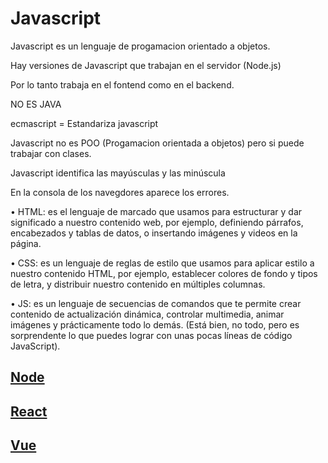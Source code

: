 # Javascript


Javascript es un lenguaje de progamacion orientado a objetos.
	
Hay versiones de Javascript que trabajan en el servidor (Node.js)

Por lo tanto trabaja en el fontend como en el backend.

NO ES JAVA

ecmascript = Estandariza javascript

Javascript no es POO (Progamacion orientada a objetos) pero si puede trabajar con clases.

Javascript identifica las mayúsculas y las minúscula

En la consola  de los navegdores aparece los errores.


•	HTML: es el lenguaje de marcado que usamos para estructurar y dar significado a nuestro contenido web, por ejemplo, definiendo párrafos, encabezados y tablas de datos, o insertando imágenes y videos en la página.


•	CSS: es un lenguaje de reglas de estilo que usamos para aplicar estilo a nuestro contenido HTML, por ejemplo, establecer colores de fondo y tipos de letra, y distribuir nuestro contenido en múltiples columnas.

•	JS: es un lenguaje de secuencias de comandos que te permite crear contenido de actualización dinámica, controlar multimedia, animar imágenes y prácticamente todo lo demás. (Está bien, no todo, pero es sorprendente lo que puedes lograr con unas pocas líneas de código JavaScript).


## [Node](../Node)

## [React](../React)

## [Vue](../vue)